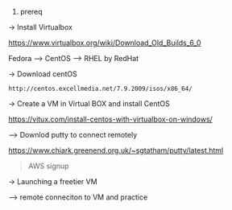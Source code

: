 

1. prereq

-> Install Virtualbox

   https://www.virtualbox.org/wiki/Download_Old_Builds_6_0

   
   Fedora -->  CentOS  -->  RHEL by RedHat 
   

-> Download centOS

    http://centos.excellmedia.net/7.9.2009/isos/x86_64/

-> Create a VM in Virtual BOX and install CentOS

https://vitux.com/install-centos-with-virtualbox-on-windows/


--> Downlod putty to connect remotely

https://www.chiark.greenend.org.uk/~sgtatham/putty/latest.html




> AWS signup

-> Launching a freetier VM

--> remote conneciton to VM and practice


